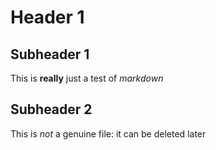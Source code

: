 # Header 1

## Subheader 1

This is __really__ just a test of *markdown*

## Subheader 2

This is _not_ a genuine file: it can be deleted later
